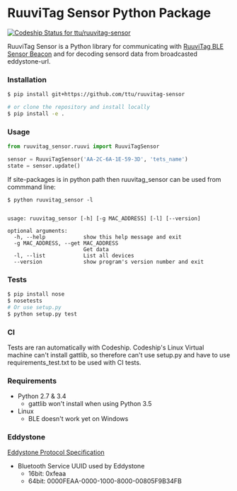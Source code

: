 # RuuviTag Sensor Python Package

[ ![Codeship Status for ttu/ruuvitag-sensor](https://codeship.com/projects/5d8139b0-52ae-0134-2889-02adab5d782c/status?branch=master)](https://codeship.com/projects/171611)

RuuviTag Sensor is a Python library for communicating with [RuuviTag BLE Sensor Beacon](http://ruuvitag.com/) and for decoding sensord data from broadcasted eddystone-url.

### Installation

```sh
$ pip install git+https://github.com/ttu/ruuvitag-sensor

# or clone the repository and install locally
$ pip install -e .
```

### Usage

```python
from ruuvitag_sensor.ruuvi import RuuviTagSensor

sensor = RuuviTagSensor('AA-2C-6A-1E-59-3D', 'tets_name')
state = sensor.update()
```

If site-packages is in python path then ruuvitag_sensor can be used from commmand line:

```
$ python ruuvitag_sensor -l


usage: ruuvitag_sensor [-h] [-g MAC_ADDRESS] [-l] [--version]

optional arguments:
  -h, --help            show this help message and exit
  -g MAC_ADDRESS, --get MAC_ADDRESS
                        Get data
  -l, --list            List all devices
  --version             show program's version number and exit
```

### Tests

```sh
$ pip install nose
$ nosetests
# Or use setup.py
$ python setup.py test
```

### CI

Tests are ran automatically with Codeship. Codeship's Linux Virtual machine can't install gattlib, so therefore can't use setup.py and have to use requirements_test.txt to be used with CI tests.

### Requirements

* Python 2.7 & 3.4
    * gattlib won't install when using Python 3.5
* Linux
    * BLE doesn't work yet on Windows

### Eddystone

[Eddystone Protocol Specification](https://github.com/google/eddystone/blob/master/protocol-specification.md)

* Bluetooth Service UUID used by Eddystone
    * 16bit: 0xfeaa 
    * 64bit: 0000FEAA-0000-1000-8000-00805F9B34FB
